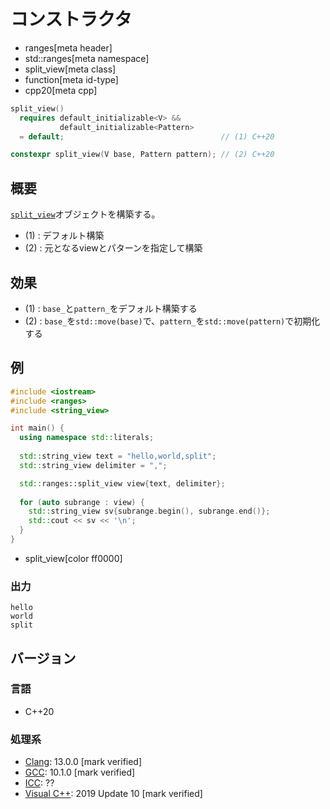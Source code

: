 # コンストラクタ
* ranges[meta header]
* std::ranges[meta namespace]
* split_view[meta class]
* function[meta id-type]
* cpp20[meta cpp]

```cpp
split_view()
  requires default_initializable<V> &&
           default_initializable<Pattern>
  = default;                                   // (1) C++20

constexpr split_view(V base, Pattern pattern); // (2) C++20
```

## 概要

[`split_view`](../split_view.md)オブジェクトを構築する。

- (1) : デフォルト構築
- (2) : 元となるviewとパターンを指定して構築

## 効果

- (1) : `base_`と`pattern_`をデフォルト構築する
- (2) : `base_`を`std::move(base)`で、`pattern_`を`std::move(pattern)`で初期化する

## 例
```cpp example
#include <iostream>
#include <ranges>
#include <string_view>

int main() {
  using namespace std::literals;
  
  std::string_view text = "hello,world,split";
  std::string_view delimiter = ",";

  std::ranges::split_view view{text, delimiter};
  
  for (auto subrange : view) {
    std::string_view sv{subrange.begin(), subrange.end()};
    std::cout << sv << '\n';
  }
}
```
* split_view[color ff0000]

### 出力
```
hello
world
split
```

## バージョン
### 言語
- C++20

### 処理系
- [Clang](/implementation.md#clang): 13.0.0 [mark verified]
- [GCC](/implementation.md#gcc): 10.1.0 [mark verified]
- [ICC](/implementation.md#icc): ??
- [Visual C++](/implementation.md#visual_cpp): 2019 Update 10 [mark verified]
